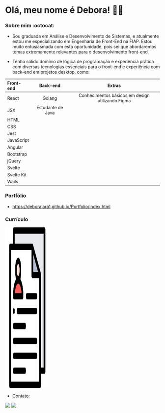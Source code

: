 # Olá, meu nome é Debora! :red_haired_woman:

### Sobre mim    :octocat: 
- Sou graduada em Análise e Desenvolvimento de Sistemas, e atualmente estou me especializando em Engenharia de Front-End na FIAP. Estou muito entusiasmada com esta oportunidade, pois sei que abordaremos temas extremamente relevantes para o desenvolvimento front-end.

- Tenho sólido domínio de lógica de programação e experiência prática com diversas tecnologias essenciais para o front-end e  experiência com back-end em projetos desktop, como:

| Front-end | Back-end | Extras |
| :---         |     :---:      |      :---:      | 
| React | Golang | Conhecimentos básicos em design utilizando Figma |
|JSX | Estudante de Java  |  |
| HTML |  |  |
|CSS |  |  |
| Jest |  |  |
|JavaScript |  |  |
| Angular |  |  |
|Bootstrap |  |  |
| jQuery |  |  |
|Svelte |  |  |
| Svelte Kit |  |  |
|Wails |  |  |

### Portfólio 
- https://deboralara1.github.io/Portfolio/index.html

### Currículo 
[<img src="img/cv.png" style=" height: 13vh;
    width: 15vw;"/>](https://drive.google.com/file/d/1RiPasqYc3008Z2qrFJNrIoRC2IuxQBdS/view?usp=sharing)

- Contato: 

[<img src="https://img.shields.io/badge/linkedin-%230077B5.svg?&style=for-the-badge&logo=linkedin&logoColor=white"  />](https://www.linkedin.com/in/deboralara/)
[<img src = "https://img.shields.io/badge/WhatsApp-25D366?style=for-the-badge&logo=whatsapp&logoColor=white">](https://api.whatsapp.com/send?1=pt_BR&phone=5541998605554)

